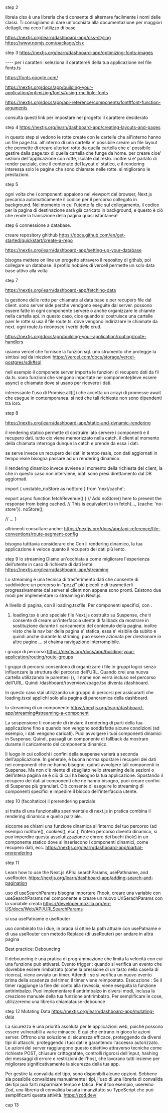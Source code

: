 step 2

libreia clsx è una libreria che ti consente di alternare facilmente i nomi delle classi. Ti consigliamo di dare un'occhiata alla documentazione per maggiori dettagli, ma ecco l'utilizzo di base

https://nextjs.org/learn/dashboard-app/css-styling
https://www.npmjs.com/package/clsx


step 3 
https://nextjs.org/learn/dashboard-app/optimizing-fonts-images

---- per i caratteri:
seleziona il carattere/i della tua applicazione nel file fonts.ts

https://fonts.google.com/

https://nextjs.org/docs/app/building-your-application/optimizing/fonts#using-multiple-fonts

https://nextjs.org/docs/app/api-reference/components/font#font-function-arguments

consulta questi link per impostare nel progetto il carattere desiderato

step 4
https://nextjs.org/learn/dashboard-app/creating-layouts-and-pages

in questo step si vedono le rotte create con le cartelle che all'interno hanno un file page.tsx. all'interno di una cartella e' possibile creare un file layout che permette di creare ulteriori rotte da quella cartella che e' possibile gestire dalla page.tsx di quella cartella che funge da home. per creare cioe' sezioni dell'applicazione con rotte, isolate dal resto. inoltre si e' parlato di render parziale, cioe il contenuto del layout e' statico, e il rendering interessa solo le pagine che sono chiamate nelle rotte. si migliorano le prestazioni.

step 5

ogni volta che <Link>i componenti appaiono nel viewport del browser, Next.js precarica automaticamente il codice per il percorso collegato in background. Nel momento in cui l'utente fa clic sul collegamento, il codice per la pagina di destinazione sarà già caricato in background, e questo è ciò che rende la transizione della pagina quasi istantanea!

step 6 connessione a database. 

creare repository ghithub
https://docs.github.com/en/get-started/quickstart/create-a-repo


https://nextjs.org/learn/dashboard-app/setting-up-your-database

bisogna mettere on line un progetto attravero il repositoy di github, poi collegare un database. il profilo hobbies di vercell permette un solo data base attivo alla volta

step 7 

https://nextjs.org/learn/dashboard-app/fetching-data

la gestione delle rotte per chiamate al data base e per recupero file dal client. sono server side perche vendgono eseguite dal server. possono essere fatte in ogni componente servere o anche organizzare le chiamte nella cartella api. in questo caso, cioe quando si costruisce una cartelle paer le rotte si usa il file route.ts. dove vengono indirizzare le chiamate da next. ogni route.ts riconosce i verbi delle crud. 

https://nextjs.org/docs/app/building-your-application/routing/route-handlers


usiamo vercel che fornisce la funzion sql. uno strumento che protegge la sintissi sql da iniezioni
https://vercel.com/docs/storage/vercel-postgres/sdk#sql

nell esempio il componete server importa le funzioni di recupero dati da fil da.ts. sono funzioni che vengono importate nel componente(deve essere async) e chiamate dove si usano per ricevere i dati.

interessante l'uso di Promise.all([]) che accetta un arrayi di promesse await che esegue in contemporanea. si noti che tali richieste non sono dipendenti tra loro.


step 8 

https://nextjs.org/learn/dashboard-app/static-and-dynamic-rendering

il rendering statico permette di costruire lato servere i componenti e il recupero dati. tutto cio viene memorizzato nella catch. il client al momento della chiamata interroga dunque la catch e prende da essa i dati.

se serve invece un recupero dei dati in tempo reale, con dati aggiornati in tempo reale bisogna passare ad un rendering dinamico.

il rendering dinamico invece avviene al momento della richiesta del client, la che in questo caso non interviene, idati sono presi direttamento dal DB aggiornati.

import { unstable_noStore as noStore } from 'next/cache';
 
export async function fetchRevenue() {
  // Add noStore() here to prevent the response from being cached.
  // This is equivalent to in fetch(..., {cache: 'no-store'}).
  noStore();
 
  // ...
}

altrimenti consultare anche:
https://nextjs.org/docs/app/api-reference/file-conventions/route-segment-config

bisogna tutttavia considerare che Con il rendering dinamico, la tua applicazione è veloce quanto il recupero dei dati più lento.

step 9 lo streaming
Diamo un'occhiata a come migliorare l'esperienza dell'utente in caso di richieste di dati lente.
https://nextjs.org/learn/dashboard-app/streaming

Lo streaming è una tecnica di trasferimento dati che consente di suddividere un percorso in "pezzi" più piccoli e di trasmetterli progressivamente dal server al client non appena sono pronti.
Esistono due modi per implementare lo streaming in Next.js:

A livello di pagina, con il loading.tsxfile.
Per componenti specifici, con <Suspense>.
1. loading.tsx è uno speciale file Next.js costruito su Suspense, che ti consente di creare un'interfaccia utente di fallback da mostrare in sostituzione durante il caricamento del contenuto della pagina. inoltre visto che la nav bar della pagina e' statica, essa e' visibile da subito e quindi anche durante lo striming, puo essere azionata per direzionare in altre pagine ... si chaima navigazione interrompibile.

i gruppi di percorso 
https://nextjs.org/docs/app/building-your-application/routing/route-groups

I gruppi di percorsi consentono di organizzare i file in gruppi logici senza influenzare la struttura del percorso dell'URL. Quando crei una nuova cartella utilizzando le parentesi (), il nome non verrà incluso nel percorso dell'URL. Quindi /dashboard/(overview)/page.tsx diventa /dashboard.

In questo caso stai utilizzando un gruppo di percorsi per assicurarti che loading.tsxsi applichi solo alla pagina di panoramica della dashboard. 

lo streaming di un componente
https://nextjs.org/learn/dashboard-app/streaming#streaming-a-component

La sospensione ti consente di rinviare il rendering di parti della tua applicazione fino a quando non vengono soddisfatte alcune condizioni (ad esempio, i dati vengono caricati). Puoi avvolgere i tuoi componenti dinamici in Suspense. Quindi, passagli un componente di fallback da mostrare durante il caricamento del componente dinamico.

Il luogo in cui collochi i confini della suspense varierà a seconda dell'applicazione. In generale, è buona norma spostare i recuperi dei dati nei componenti che ne hanno bisogno, quindi avvolgere tali componenti in Suspense. Ma non c'è niente di sbagliato nello streaming delle sezioni o dell'intera pagina se è ciò di cui ha bisogno la tua applicazione.
Spostando il recupero dei dati ai componenti che ne hanno bisogno, puoi creare confini di Suspense più granulari. Ciò consente di eseguire lo streaming di componenti specifici e impedire il blocco dell'interfaccia utente.

step 10 (facoltatico) il prerendering parziale

si tratta di una funzionalita sperimentale di next.js in pratica combina il rendering dinamico e quello parziale.

siccome  se chiami una funzione dinamica all'interno del tuo percorso (ad esempio noStore(), cookies(), ecc.), l'intero percorso diventa dinamico, si puo imperdire questa assolutizzazione e chrere dei buchi (hole) in un componente statico dove si inseriscono i componenti dinamici, come recupero dati, ecc.
https://nextjs.org/learn/dashboard-app/partial-prerendering

step 11

Learn how to use the Next.js APIs: searchParams, usePathname, and useRouter.
https://nextjs.org/learn/dashboard-app/adding-search-and-pagination

uso di useSearchParams
bisogna importare l'hook, creare una variabie con useSearchParams nel componente e creare un nuovo UrlSerachParams con la variabile creata
https://developer.mozilla.org/en-US/docs/Web/API/URLSearchParams

si usa usePatname e useRouter

uso combinato tra i due, in praca si ottine la path attuale con usePatname e di usa useRouter con metodo Replace (di useRouter) per andare in altra pagina

Best practice: Debouncing

Il debouncing è una pratica di programmazione che limita la velocità con cui una funzione può attivarsi. 
Evento trigger : quando si verifica un evento che dovrebbe essere rimbalzato (come la pressione di un tasto nella casella di ricerca), viene avviato un timer.
Attendi : se si verifica un nuovo evento prima della scadenza del timer, il timer viene reimpostato.
Esecuzione : Se il timer raggiunge la fine del conto alla rovescia, viene eseguita la funzione antirimbalzo.
Puoi implementare il antirimbalzo in diversi modi, inclusa la creazione manuale della tua funzione antirimbalzo. Per semplificare le cose, utilizzeremo una libreria chiamatause-debounce


step 12 Mutating Data
https://nextjs.org/learn/dashboard-app/mutating-data

La sicurezza è una priorità assoluta per le applicazioni web, poiché possono essere vulnerabili a varie minacce. È qui che entrano in gioco le azioni server. Offrono una soluzione di sicurezza efficace, proteggendo da diversi tipi di attacchi, proteggendo i tuoi dati e garantendo l'accesso autorizzato. Le azioni del server raggiungono questo obiettivo attraverso tecniche come richieste POST, chiusure crittografate, controlli rigorosi dell'input, hashing dei messaggi di errore e restrizioni dell'host, che lavorano tutti insieme per migliorare significativamente la sicurezza della tua app.


Per gestire la convalida del tipo, sono disponibili alcune opzioni. Sebbene sia possibile convalidare manualmente i tipi, l'uso di una libreria di convalida dei tipi può farti risparmiare tempo e fatica. Per il tuo esempio, useremo Zod, una libreria di convalida basata innanzitutto su TypeScript che può semplificarti questa attività.
https://zod.dev/

cap 13